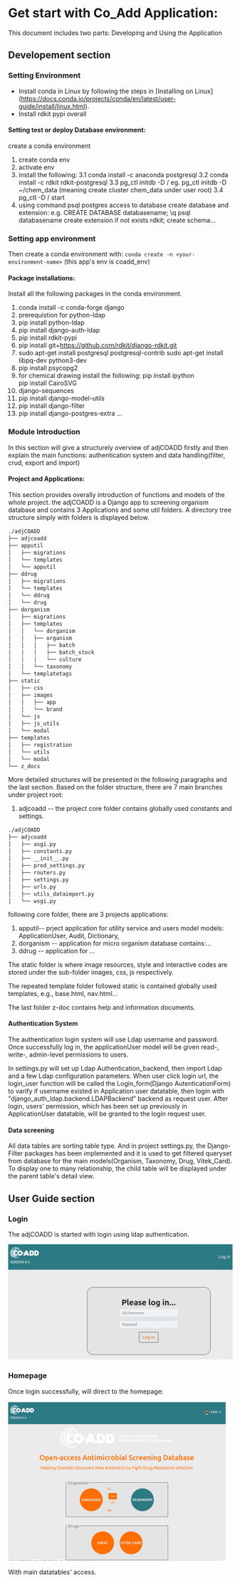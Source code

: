 # Get start with Co_Add Application:

This document includes two parts: Developing and Using the Application

## Developement section

### Setting Environment

- Install conda in Linux by following the steps in [Installing on Linux] (https://docs.conda.io/projects/conda/en/latest/user-guide/install/linux.html).
- Install rdkit pypi overall

#### Setting test or deploy Database environment:

create a conda environment

1. create conda env <your env name>
2. activate env
3. install the following:
   3.1 conda install -c anaconda postgresql
   3.2 conda install -c rdkit rdkit-postgresql
   3.3 pg_ctl initdb -D <path>/<your cluster name> eg. pg_ctl initdb -D ~/chem_data (meaning create cluster chem_data under user root)
   3.4 pg_ctl -D <path>/<your cluster name> start
4. using command psql postgres access to database create database and extension:
   e.g. CREATE DATABASE databasename;
   \q
   psql databasename
   create extension if not exists rdkit;
   create schema...

### Setting app environment

Then create a conda environment with: `conda create -n <your-environment-name>` (this app's env is coadd_env)

#### Package installations:

Install all the following packages in the conda environment.

1. conda install -c conda-forge django
2. prerequistion for python-ldap
3. pip install python-ldap
4. pip install django-auth-ldap
5. pip install rdkit-pypi
6. pip install git+https://github.com/rdkit/django-rdkit.git
7. sudo apt-get install postgresql postgresql-contrib
   sudo apt-get install libpq-dev python3-dev
8. pip install psycopg2
9. for chemical drawing install the following:
   pip install ipython  
   pip install CairoSVG
10. django-sequences
11. pip install django-model-utils
12. pip install django-filter
13. pip install django-postgres-extra
    ...

### Module Introduction

In this section will give a structurely overview of adjCOADD firstly and then explain the main functions: authentication system and data handling(filter, crud, export and import)

#### Project and Applications:

This section provides overally introduction of functions and models of the whole project.
the adjCOADD is a Django app to screening organism database and contains 3 Applications and some util folders. A directory tree structure simply with folders is displayed below.

```
./adjCOADD
├── adjcoadd
├── apputil
│   ├── migrations
│   └── templates
│   └── apputil
├── ddrug
│   ├── migrations
│   └── templates
│   └── ddrug
│   └── drug
├── dorganism
│   ├── migrations
│   ├── templates
│   │   └── dorganism
│   │   ├── organism
│   │   │   ├── batch
│   │   │   ├── batch_stock
│   │   │   └── culture
│   │   └── taxonomy
│   └── templatetags
├── static
│   ├── css
│   ├── images
│   │   ├── app
│   │   └── brand
│   └── js
│   ├── js_utils
│   └── modal
├── templates
│   ├── registration
│   └── utils
│   └── modal
└── z_docs
```

More detailed structures will be presented in the following paragraphs and the last section.
Based on the folder structure, there are 7 main branches under project root:

1. adjcoadd -- the project core folder contains globally used constants and settings.

```
./adjCOADD
├── adjcoadd
│   ├── asgi.py
│   ├── constants.py
│   ├── __init__.py
│   ├── prod_settings.py
│   ├── routers.py
│   ├── settings.py
│   ├── urls.py
│   ├── utils_dataimport.py
│   └── wsgi.py
```

following core folder, there are 3 projects applications:

1. apputil-- prject application for utility service and users model
   models: ApplicationUser, Audit, Dictionary,
2. dorganism -- application for micro organism database
   contains:...
3. ddrug -- application for ...

The static folder is where image resources, style and interactive codes are stored under the sub-folder images, css, js respectively.

The repeated template folder followed static is contained globally used templates, e.g., base.html, nav.html...

The last folder z-doc contains help and information documents.

#### Authentication System

The authentication login system will use Ldap username and password. Once successfully log in, the applicationUser model will be given read-, write-, admin-level permissions to users.

In settings.py will set up Ldap Authentication_backend, then import Ldap and a few Ldap configuration parameters.
When user click login url, the login_user function will be called the Login_form(Django AutenticationForm) to varify if username existed in Application user datatable, then login with "django_auth_ldap.backend.LDAPBackend" backend as request user.
After login, users' permission, which has been set up previously in ApplicationUser datatable, will be granted to the login request user.

#### Data screening
All data tables are sorting table type. And in project settings.py, the Django-Filter packages has been implemented and it is used to get filtered queryset from database for the main models(Organism, Taxonomy, Drug, Vitek_Card).
To display one to many relationship, the child table will be displayed under the parent table's detail view.

## User Guide section

### Login
The adjCOADD is started with login using ldap authentication.

<img src="https://github.com/CO-ADD/adjCOADD/blob/main/static/images/app/CoAdd_Login.png" />

### Homepage
Once login successfully, will direct to the homepage:

<img src="https://github.com/CO-ADD/adjCOADD/blob/main/static/images/app/CoAdd_Home.png" />

With main datatables' access.



